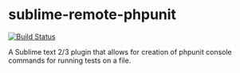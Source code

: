 # sublime-remote-phpunit

[![Build Status](https://travis-ci.org/ldgit/sublime-remote-phpunit.svg?branch=master)](https://travis-ci.org/ldgit/sublime-remote-phpunit)

A Sublime text 2/3 plugin that allows for creation of phpunit console commands for running tests on a file. 
